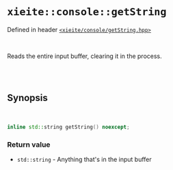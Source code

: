 # `xieite::console::getString`
Defined in header [`<xieite/console/getString.hpp>`](https://github.com/Eczbek/xieite/tree/main/include/xieite/console/getString.hpp)

<br/>

Reads the entire input buffer, clearing it in the process.

<br/><br/>

## Synopsis

<br/>

```cpp
inline std::string getString() noexcept;
```
### Return value
- `std::string` - Anything that's in the input buffer
